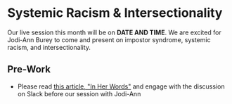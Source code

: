# Systemic Racism & Intersectionality

Our live session this month will be on **DATE AND TIME**. We are excited for Jodi-Ann Burey to come and present on impostor syndrome, systemic racism, and intersectionality. 

## Pre-Work
- Please read [this article, "In Her Words"](https://drive.google.com/file/d/1KfOOB0238j9VOesOXkE8v4o9Ki0dCVT0/view) and engage with the discussion on Slack before our session with Jodi-Ann
